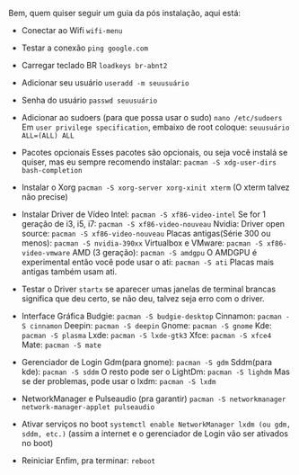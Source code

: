 Bem, quem quiser seguir um guia da pós instalação, aqui está:
- Conectar ao Wifi
`wifi-menu`
- Testar a conexão 
`ping google.com`
- Carregar teclado BR 
`loadkeys br-abnt2`
- Adicionar seu usuário 
`useradd -m seuusuário`
- Senha do usuário 
`passwd seuusuário`
- Adicionar ao sudoers (para que possa usar o sudo)
`nano /etc/sudoers`
Em `user privilege specification`, embaixo de root
coloque: `seuusuário ALL=(ALL) ALL`
- Pacotes opcionais 
Esses pacotes são opcionais, ou seja você instalá
se quiser, mas eu sempre recomendo instalar:
`pacman -S xdg-user-dirs bash-completion`
- Instalar o Xorg
`pacman -S xorg-server xorg-xinit xterm`
(O xterm talvez não precise)
- Instalar Driver de Vídeo 
Intel: `pacman -S xf86-video-intel`
Se for 1 geração de i3, i5, i7:
`pacman -S xf86-video-nouveau`
Nvidia:
Driver open source: `pacman -S xf86-video-nouveau`
Placas antigas(Série 300 ou menos): `pacman -S nvidia-390xx`
Virtualbox e VMware: `pacman -S xf86-video-vmware`
AMD (3 geração): `pacman -S amdgpu`
O AMDGPU é experimental então você pode usar o ati: `pacman -S ati` 
Placas mais antigas também usam ati.
- Testar o Driver 
`startx` se aparecer umas janelas de terminal brancas significa que deu certo, se não 
deu, talvez seja erro com o driver.

- Interface Gráfica 
Budgie: `pacman -S budgie-desktop`
Cinnamon: `pacman -S cinnamon` 
Deepin: `pacman -S deepin`
Gnome: `pacman -S gnome`
Kde: `pacman -S plasma`
Lxde: `pacman -S lxde-gtk3`
Xfce: `pacman -S xfce4`
Mate: `pacman -S mate`

- Gerenciador de Login
Gdm(para gnome): `pacman -S gdm`
Sddm(para kde): `pacman -S sddm`
O resto pode ser o LightDm: `pacman -S lighdm`
Mas se der problemas, pode usar o lxdm: `pacman -S lxdm`
- NetworkManager e Pulseaudio (pra garantir)
`pacman -S networkmanager network-manager-applet pulseaudio`
- Ativar serviços no boot
`systemctl enable NetworkManager lxdm (ou gdm, sddm, etc.)` (assim a internet e o gerenciador de Login vão ser ativados no boot)
- Reiniciar 
Enfim, pra terminar: `reboot` 




